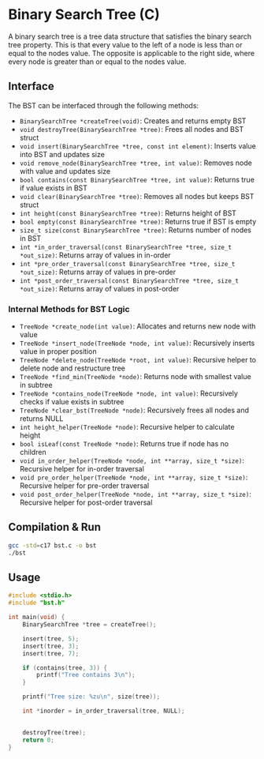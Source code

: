 # Binary Search Tree (C)

A binary search tree is a tree data structure that satisfies the binary search tree property. This is that every value to the left of a node is less than or equal to the nodes value. The opposite is applicable to the right side, where every node is greater than or equal to the nodes value. 

## Interface

The BST can be interfaced through the following methods:

- `BinarySearchTree *createTree(void)`: Creates and returns empty BST
- `void destroyTree(BinarySearchTree *tree)`: Frees all nodes and BST struct
- `void insert(BinarySearchTree *tree, const int element)`: Inserts value into BST and updates size
- `void remove_node(BinarySearchTree *tree, int value)`: Removes node with value and updates size
- `bool contains(const BinarySearchTree *tree, int value)`: Returns true if value exists in BST
- `void clear(BinarySearchTree *tree)`: Removes all nodes but keeps BST struct
- `int height(const BinarySearchTree *tree)`: Returns height of BST
- `bool empty(const BinarySearchTree *tree)`: Returns true if BST is empty
- `size_t size(const BinarySearchTree *tree)`: Returns number of nodes in BST
- `int *in_order_traversal(const BinarySearchTree *tree, size_t *out_size)`: Returns array of values in in-order
- `int *pre_order_traversal(const BinarySearchTree *tree, size_t *out_size)`: Returns array of values in pre-order
- `int *post_order_traversal(const BinarySearchTree *tree, size_t *out_size)`: Returns array of values in post-order

### Internal Methods for BST Logic

- `TreeNode *create_node(int value)`: Allocates and returns new node with value
- `TreeNode *insert_node(TreeNode *node, int value)`: Recursively inserts value in proper position
- `TreeNode *delete_node(TreeNode *root, int value)`: Recursive helper to delete node and restructure tree
- `TreeNode *find_min(TreeNode *node)`: Returns node with smallest value in subtree
- `TreeNode *contains_node(TreeNode *node, int value)`: Recursively checks if value exists in subtree
- `TreeNode *clear_bst(TreeNode *node)`: Recursively frees all nodes and returns NULL
- `int height_helper(TreeNode *node)`: Recursive helper to calculate height
- `bool isLeaf(const TreeNode *node)`: Returns true if node has no children
- `void in_order_helper(TreeNode *node, int **array, size_t *size)`: Recursive helper for in-order traversal
- `void pre_order_helper(TreeNode *node, int **array, size_t *size)`: Recursive helper for pre-order traversal
- `void post_order_helper(TreeNode *node, int **array, size_t *size)`: Recursive helper for post-order traversal

## Compilation & Run

```sh
gcc -std=c17 bst.c -o bst
./bst
```

## Usage

```c
#include <stdio.h>
#include "bst.h"

int main(void) {
    BinarySearchTree *tree = createTree();

    insert(tree, 5);
    insert(tree, 3);
    insert(tree, 7);

    if (contains(tree, 3)) {
        printf("Tree contains 3\n");
    }

    printf("Tree size: %zu\n", size(tree));

    int *inorder = in_order_traversal(tree, NULL);
    

    destroyTree(tree);
    return 0;
}
```
